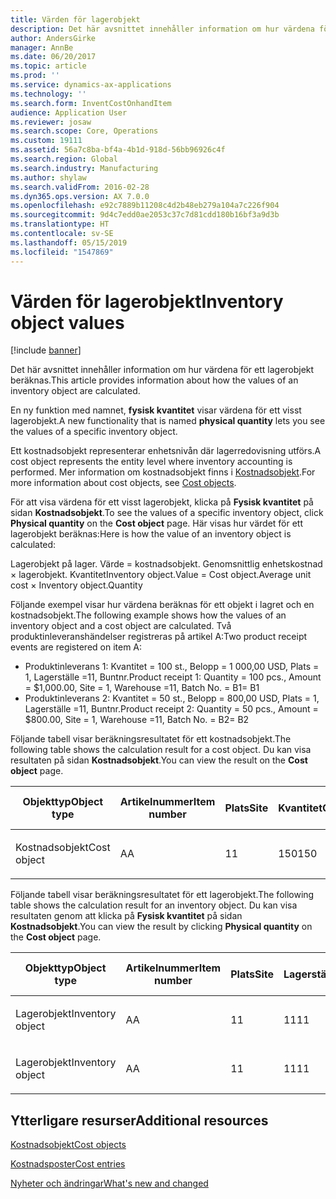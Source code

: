 ```yaml
---
title: Värden för lagerobjekt
description: Det här avsnittet innehåller information om hur värdena för ett lagerobjekt beräknas.
author: AndersGirke
manager: AnnBe
ms.date: 06/20/2017
ms.topic: article
ms.prod: ''
ms.service: dynamics-ax-applications
ms.technology: ''
ms.search.form: InventCostOnhandItem
audience: Application User
ms.reviewer: josaw
ms.search.scope: Core, Operations
ms.custom: 19111
ms.assetid: 56a7c8ba-bf4a-4b1d-918d-56bb96926c4f
ms.search.region: Global
ms.search.industry: Manufacturing
ms.author: shylaw
ms.search.validFrom: 2016-02-28
ms.dyn365.ops.version: AX 7.0.0
ms.openlocfilehash: e92c7889b11208c4d2b48eb279a104a7c226f904
ms.sourcegitcommit: 9d4c7edd0ae2053c37c7d81cdd180b16bf3a9d3b
ms.translationtype: HT
ms.contentlocale: sv-SE
ms.lasthandoff: 05/15/2019
ms.locfileid: "1547869"
---
```

# <a name="inventory-object-values"></a><span data-ttu-id="1c949-103">Värden för lagerobjekt</span><span class="sxs-lookup"><span data-stu-id="1c949-103">Inventory object values</span></span>

[!include [banner](../includes/banner.md)]

<span data-ttu-id="1c949-104">Det här avsnittet innehåller information om hur värdena för ett lagerobjekt beräknas.</span><span class="sxs-lookup"><span data-stu-id="1c949-104">This article provides information about how the values of an inventory object are calculated.</span></span> 

<span data-ttu-id="1c949-105">En ny funktion med namnet, **fysisk kvantitet** visar värdena för ett visst lagerobjekt.</span><span class="sxs-lookup"><span data-stu-id="1c949-105">A new functionality that is named **physical quantity** lets you see the values of a specific inventory object.</span></span> 

<span data-ttu-id="1c949-106">Ett kostnadsobjekt representerar enhetsnivån där lagerredovisning utförs.</span><span class="sxs-lookup"><span data-stu-id="1c949-106">A cost object represents the entity level where inventory accounting is performed.</span></span> <span data-ttu-id="1c949-107">Mer information om kostnadsobjekt finns i [Kostnadsobjekt](cost-object.md).</span><span class="sxs-lookup"><span data-stu-id="1c949-107">For more information about cost objects, see [Cost objects](cost-object.md).</span></span> 

<span data-ttu-id="1c949-108">För att visa värdena för ett visst lagerobjekt, klicka på **Fysisk kvantitet** på sidan **Kostnadsobjekt**.</span><span class="sxs-lookup"><span data-stu-id="1c949-108">To see the values of a specific inventory object, click **Physical quantity** on the **Cost object** page.</span></span> <span data-ttu-id="1c949-109">Här visas hur värdet för ett lagerobjekt beräknas:</span><span class="sxs-lookup"><span data-stu-id="1c949-109">Here is how the value of an inventory object is calculated:</span></span> 

<span data-ttu-id="1c949-110">Lagerobjekt på lager. Värde = kostnadsobjekt. Genomsnittlig enhetskostnad × lagerobjekt. Kvantitet</span><span class="sxs-lookup"><span data-stu-id="1c949-110">Inventory object.Value = Cost object.Average unit cost × Inventory object.Quantity</span></span> 

<span data-ttu-id="1c949-111">Följande exempel visar hur värdena beräknas för ett objekt i lagret och en kostnadsobjekt.</span><span class="sxs-lookup"><span data-stu-id="1c949-111">The following example shows how the values of an inventory object and a cost object are calculated.</span></span> <span data-ttu-id="1c949-112">Två produktinleveranshändelser registreras på artikel A:</span><span class="sxs-lookup"><span data-stu-id="1c949-112">Two product receipt events are registered on item A:</span></span>

-   <span data-ttu-id="1c949-113">Produktinleverans 1: Kvantitet = 100 st., Belopp = 1 000,00 USD, Plats = 1, Lagerställe =11, Buntnr.</span><span class="sxs-lookup"><span data-stu-id="1c949-113">Product receipt 1: Quantity = 100 pcs., Amount = $1,000.00, Site = 1, Warehouse =11, Batch No.</span></span> <span data-ttu-id="1c949-114">= B1</span><span class="sxs-lookup"><span data-stu-id="1c949-114">= B1</span></span>
-   <span data-ttu-id="1c949-115">Produktinleverans 2: Kvantitet = 50 st., Belopp = 800,00 USD, Plats = 1, Lagerställe =11, Buntnr.</span><span class="sxs-lookup"><span data-stu-id="1c949-115">Product receipt 2: Quantity = 50 pcs., Amount = $800.00, Site = 1, Warehouse =11, Batch No.</span></span> <span data-ttu-id="1c949-116">= B2</span><span class="sxs-lookup"><span data-stu-id="1c949-116">= B2</span></span>

<span data-ttu-id="1c949-117">Följande tabell visar beräkningsresultatet för ett kostnadsobjekt.</span><span class="sxs-lookup"><span data-stu-id="1c949-117">The following table shows the calculation result for a cost object.</span></span> <span data-ttu-id="1c949-118">Du kan visa resultaten på sidan **Kostnadsobjekt**.</span><span class="sxs-lookup"><span data-stu-id="1c949-118">You can view the result on the **Cost object** page.</span></span>

<table style="width:100%;">
<colgroup>
<col width="14%" />
<col width="14%" />
<col width="14%" />
<col width="14%" />
<col width="14%" />
<col width="14%" />
<col width="14%" />
</colgroup>
<thead>
<tr class="header">
<th><span data-ttu-id="1c949-119">Objekttyp</span><span class="sxs-lookup"><span data-stu-id="1c949-119">Object type</span></span></th>
<th><span data-ttu-id="1c949-120">Artikelnummer</span><span class="sxs-lookup"><span data-stu-id="1c949-120">Item number</span></span></th>
<th><span data-ttu-id="1c949-121">Plats</span><span class="sxs-lookup"><span data-stu-id="1c949-121">Site</span></span></th>
<th><span data-ttu-id="1c949-122">Kvantitet</span><span class="sxs-lookup"><span data-stu-id="1c949-122">Quantity</span></span></th>
<th><span data-ttu-id="1c949-123">Lagerenhet</span><span class="sxs-lookup"><span data-stu-id="1c949-123">Inventory unit</span></span></th>
<th><span data-ttu-id="1c949-124">Värde</span><span class="sxs-lookup"><span data-stu-id="1c949-124">Value</span></span></th>
<th><span data-ttu-id="1c949-125">Genomsnittlig enhetskostnad</span><span class="sxs-lookup"><span data-stu-id="1c949-125">Average unit cost</span></span></th>
</tr>
</thead>
<tbody>
<tr class="odd">
<td><span data-ttu-id="1c949-126">Kostnadsobjekt</span><span class="sxs-lookup"><span data-stu-id="1c949-126">Cost object</span></span></td>
<td><span data-ttu-id="1c949-127">A</span><span class="sxs-lookup"><span data-stu-id="1c949-127">A</span></span></td>
<td><span data-ttu-id="1c949-128">1</span><span class="sxs-lookup"><span data-stu-id="1c949-128">1</span></span></td>
<td><span data-ttu-id="1c949-129">150</span><span class="sxs-lookup"><span data-stu-id="1c949-129">150</span></span></td>
<td><span data-ttu-id="1c949-130">Stk.</span><span class="sxs-lookup"><span data-stu-id="1c949-130">Pcs.</span></span></td>
<td><p><span data-ttu-id="1c949-131">1800,00 USD</span><span class="sxs-lookup"><span data-stu-id="1c949-131">$1800.00</span></span></p></td>
<td><p><span data-ttu-id="1c949-132">12,00 USD</span><span class="sxs-lookup"><span data-stu-id="1c949-132">$12.00</span></span></p></td>
</tr>
</tbody>
</table>

<span data-ttu-id="1c949-133">Följande tabell visar beräkningsresultatet för ett lagerobjekt.</span><span class="sxs-lookup"><span data-stu-id="1c949-133">The following table shows the calculation result for an inventory object.</span></span> <span data-ttu-id="1c949-134">Du kan visa resultaten genom att klicka på **Fysisk kvantitet** på sidan **Kostnadsobjekt**.</span><span class="sxs-lookup"><span data-stu-id="1c949-134">You can view the result by clicking **Physical quantity** on the **Cost object** page.</span></span>

<table style="width:100%;">
<colgroup>
<col width="11%" />
<col width="11%" />
<col width="11%" />
<col width="11%" />
<col width="11%" />
<col width="11%" />
<col width="11%" />
<col width="11%" />
<col width="11%" />
</colgroup>
<thead>
<tr class="header">
<th><span data-ttu-id="1c949-135">Objekttyp</span><span class="sxs-lookup"><span data-stu-id="1c949-135">Object type</span></span></th>
<th><span data-ttu-id="1c949-136">Artikelnummer</span><span class="sxs-lookup"><span data-stu-id="1c949-136">Item number</span></span></th>
<th><span data-ttu-id="1c949-137">Plats</span><span class="sxs-lookup"><span data-stu-id="1c949-137">Site</span></span></th>
<th><span data-ttu-id="1c949-138">Lagerställe</span><span class="sxs-lookup"><span data-stu-id="1c949-138">Warehouse</span></span></th>
<th><span data-ttu-id="1c949-139">Buntnr.</span><span class="sxs-lookup"><span data-stu-id="1c949-139">Batch No.</span></span></th>
<th><span data-ttu-id="1c949-140">Kvantitet</span><span class="sxs-lookup"><span data-stu-id="1c949-140">Quantity</span></span></th>
<th><span data-ttu-id="1c949-141">Lagerenhet</span><span class="sxs-lookup"><span data-stu-id="1c949-141">Inventory unit</span></span></th>
<th><span data-ttu-id="1c949-142">Värde</span><span class="sxs-lookup"><span data-stu-id="1c949-142">Value</span></span></th>
<th><span data-ttu-id="1c949-143">Genomsnittlig enhetskostnad</span><span class="sxs-lookup"><span data-stu-id="1c949-143">Average unit cost</span></span></th>
</tr>
</thead>
<tbody>
<tr class="odd">
<td><span data-ttu-id="1c949-144">Lagerobjekt</span><span class="sxs-lookup"><span data-stu-id="1c949-144">Inventory object</span></span></td>
<td><span data-ttu-id="1c949-145">A</span><span class="sxs-lookup"><span data-stu-id="1c949-145">A</span></span></td>
<td><span data-ttu-id="1c949-146">1</span><span class="sxs-lookup"><span data-stu-id="1c949-146">1</span></span></td>
<td><span data-ttu-id="1c949-147">11</span><span class="sxs-lookup"><span data-stu-id="1c949-147">11</span></span></td>
<td><span data-ttu-id="1c949-148">B1</span><span class="sxs-lookup"><span data-stu-id="1c949-148">B1</span></span></td>
<td><span data-ttu-id="1c949-149">100</span><span class="sxs-lookup"><span data-stu-id="1c949-149">100</span></span></td>
<td><span data-ttu-id="1c949-150">Stk.</span><span class="sxs-lookup"><span data-stu-id="1c949-150">Pcs.</span></span></td>
<td><p><span data-ttu-id="1c949-151">1200,00 USD</span><span class="sxs-lookup"><span data-stu-id="1c949-151">$1200.00</span></span></p></td>
<td><p><span data-ttu-id="1c949-152">12,00 USD</span><span class="sxs-lookup"><span data-stu-id="1c949-152">$12.00</span></span></p></td>
</tr>
<tr class="even">
<td><span data-ttu-id="1c949-153">Lagerobjekt</span><span class="sxs-lookup"><span data-stu-id="1c949-153">Inventory object</span></span></td>
<td><span data-ttu-id="1c949-154">A</span><span class="sxs-lookup"><span data-stu-id="1c949-154">A</span></span></td>
<td><span data-ttu-id="1c949-155">1</span><span class="sxs-lookup"><span data-stu-id="1c949-155">1</span></span></td>
<td><span data-ttu-id="1c949-156">11</span><span class="sxs-lookup"><span data-stu-id="1c949-156">11</span></span></td>
<td><span data-ttu-id="1c949-157">B2</span><span class="sxs-lookup"><span data-stu-id="1c949-157">B2</span></span></td>
<td><span data-ttu-id="1c949-158">50</span><span class="sxs-lookup"><span data-stu-id="1c949-158">50</span></span></td>
<td><span data-ttu-id="1c949-159">Stk.</span><span class="sxs-lookup"><span data-stu-id="1c949-159">Pcs.</span></span></td>
<td><p><span data-ttu-id="1c949-160">600,00 USD</span><span class="sxs-lookup"><span data-stu-id="1c949-160">$600.00</span></span></p></td>
<td><p><span data-ttu-id="1c949-161">12,00 USD</span><span class="sxs-lookup"><span data-stu-id="1c949-161">$12.00</span></span></p></td>
</tr>
</tbody>
</table>



<a name="additional-resources"></a><span data-ttu-id="1c949-162">Ytterligare resurser</span><span class="sxs-lookup"><span data-stu-id="1c949-162">Additional resources</span></span>
--------

[<span data-ttu-id="1c949-163">Kostnadsobjekt</span><span class="sxs-lookup"><span data-stu-id="1c949-163">Cost objects</span></span>](cost-object.md)

[<span data-ttu-id="1c949-164">Kostnadsposter</span><span class="sxs-lookup"><span data-stu-id="1c949-164">Cost entries</span></span>](cost-entries.md)

[<span data-ttu-id="1c949-165">Nyheter och ändringar</span><span class="sxs-lookup"><span data-stu-id="1c949-165">What's new and changed</span></span>](../../fin-and-ops/get-started/whats-new-changed.md)



